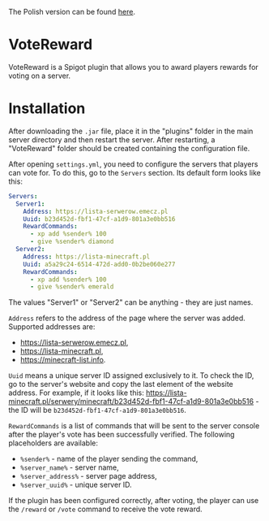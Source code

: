 The Polish version can be found [here](README-PL.md).

# VoteReward

VoteReward is a Spigot plugin that allows you to award players rewards for voting on a server.

# Installation

After downloading the `.jar` file, place it in the "plugins" folder in the main server directory and then restart the server. After restarting, a "VoteReward" folder should be created containing the configuration file.

After opening `settings.yml`, you need to configure the servers that players can vote for. To do this, go to the `Servers` section. Its default form looks like this:

```yaml
Servers:
  Server1:
    Address: https://lista-serwerow.emecz.pl
    Uuid: b23d452d-fbf1-47cf-a1d9-801a3e0bb516
    RewardCommands:
      - xp add %sender% 100
      - give %sender% diamond
  Server2:
    Address: https://lista-minecraft.pl
    Uuid: a5a29c24-6514-472d-add0-0b2be060e277
    RewardCommands:
      - xp add %sender% 100
      - give %sender% emerald
```

The values "Server1" or "Server2" can be anything - they are just names.

`Address` refers to the address of the page where the server was added. Supported addresses are:
- https://lista-serwerow.emecz.pl,
- https://lista-minecraft.pl,
- https://minecraft-list.info.

`Uuid` means a unique server ID assigned exclusively to it. To check the ID, go to the server's website and copy the last element of the website address. For example, if it looks like this: https://lista-minecraft.pl/serwery/minecraft/b23d452d-fbf1-47cf-a1d9-801a3e0bb516 - the ID will be `b23d452d-fbf1-47cf-a1d9-801a3e0bb516`.

`RewardCommands` is a list of commands that will be sent to the server console after the player's vote has been successfully verified. The following placeholders are available:
- `%sender%` - name of the player sending the command,
- `%server_name%` - server name,
- `%server_address%` - server page address,
- `%server_uuid%` - unique server ID.

If the plugin has been configured correctly, after voting, the player can use the `/reward` or `/vote` command to receive the vote reward.